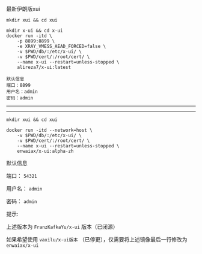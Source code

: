 最新伊朗版xui

```
mkdir xui && cd xui
```
```
mkdir x-ui && cd x-ui
docker run -itd \
    -p 8899:8899 \
    -e XRAY_VMESS_AEAD_FORCED=false \
    -v $PWD/db/:/etc/x-ui/ \
    -v $PWD/cert/:/root/cert/ \
    --name x-ui --restart=unless-stopped \
    alireza7/x-ui:latest
```

```
默认信息
端口：8899
用户名：admin
密码：admin
```




---

---



```
mkdir xui && cd xui
```
```
docker run -itd --network=host \
    -v $PWD/db/:/etc/x-ui/ \
    -v $PWD/cert/:/root/cert/ \
    --name x-ui --restart=unless-stopped \
    enwaiax/x-ui:alpha-zh
```



默认信息

端口： `54321`

用户名： `admin`

密码： `admin`


提示:

上述版本为 `FranzKafkaYu/x-ui` 版本（已闭源）

如果希望使用 `vaxilu/x-ui版本` （已停更），仅需要将上述镜像最后一行修改为 `enwaiax/x-ui`
